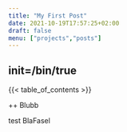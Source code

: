 ```yaml
---
title: "My First Post"
date: 2021-10-19T17:57:25+02:00
draft: false
menu: ["projects","posts"]
---
```


## init=/bin/true

{{< table_of_contents >}}

++ Blubb

test BlaFasel